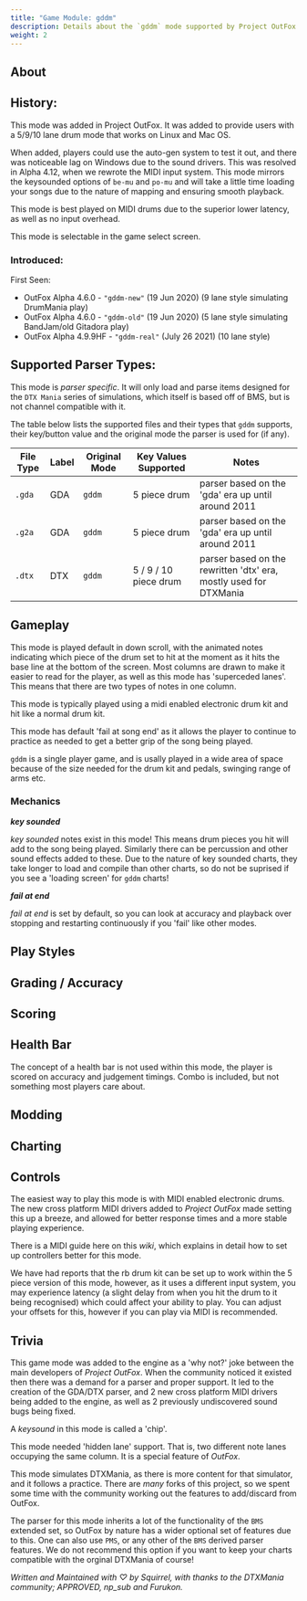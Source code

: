 ```yaml
---
title: "Game Module: gddm"
description: Details about the `gddm` mode supported by Project OutFox.
weight: 2
---
```



<!--
insert picture of gameplay 
-->

## About

## History:

This mode was added in Project OutFox. It was added to provide users with a 5/9/10 lane drum mode that works on Linux and Mac OS.

When added, players could use the auto-gen system to test it out, and there was noticeable lag on Windows due to the sound drivers. This was resolved in Alpha 4.12, when we rewrote the MIDI input system. This mode mirrors the keysounded options of ``be-mu`` and ``po-mu`` and will take a little time loading your songs due to the nature of mapping and ensuring smooth playback.

This mode is best played on MIDI drums due to the superior lower latency, as well as no input overhead.

This mode is selectable in the game select screen.

### Introduced:

First Seen:
 * OutFox Alpha 4.6.0 - ``"gddm-new"`` (19 Jun 2020) (9 lane style simulating DrumMania play)
 * OutFox Alpha 4.6.0 - ``"gddm-old"`` (19 Jun 2020) (5 lane style simulating BandJam/old Gitadora play)
 * OutFox Alpha 4.9.9HF - ``"gddm-real"`` (July 26 2021) (10 lane style)

## Supported Parser Types:
This mode is _parser specific_. It will only load and parse items designed for the `DTX Mania` series of simulations, which itself is based off of BMS, but is not channel compatible with it.

The table below lists the supported files and their types that ``gddm`` supports, their key/button value and the original mode the parser is used for (if any).

File Type|Label|Original Mode|Key Values Supported|Notes 
------------|-------------|-------------|-------------|-------------|
 ``.gda`` | GDA | ``gddm`` | 5 piece drum | parser based on the 'gda' era up until around 2011
 ``.g2a`` | GDA | ``gddm`` | 5 piece drum | parser based on the 'gda' era up until around 2011
 ``.dtx`` | DTX | ``gddm`` | 5 / 9 / 10 piece drum | parser based on the rewritten 'dtx' era, mostly used for DTXMania


## Gameplay

This mode is played default in down scroll, with the animated notes indicating which piece of the drum set to hit at the moment as it hits the base line at the bottom of the screen. Most columns are drawn to make it easier to read for the player, as well as this mode has 'superceded lanes'. This means that there are two types of notes in one column.

This mode is typically played using a midi enabled electronic drum kit and hit like a normal drum kit.

This mode has default 'fail at song end' as it allows the player to continue to practice as needed to get a better grip of the song being played.

``gddm`` is a single player game, and is usally played in a wide area of space because of the size needed for the drum kit and pedals, swinging range of arms etc.

### Mechanics
**_key sounded_**

_key sounded_ notes exist in this mode! This means drum pieces you hit will add to the song being played. Similarly there can be percussion and other sound effects added to these. Due to the nature of key sounded charts, they take longer to load and compile than other charts, so do not be suprised if you see a 'loading screen' for ``gddm`` charts!

**_fail at end_**

_fail at end_ is set by default, so you can look at accuracy and playback over stopping and restarting continuously if you 'fail' like other modes.


## Play Styles

## Grading / Accuracy

## Scoring

## Health Bar

The concept of a health bar is not used within this mode, the player is scored on accuracy and judgement timings. Combo is included, but not something most players care about.

## Modding

## Charting

## Controls

The easiest way to play this mode is with MIDI enabled electronic drums. The new cross platform MIDI drivers added to _Project OutFox_ made setting this up a breeze, and allowed for better response times and a more stable playing experience.

There is a MIDI guide here on this _wiki_, which explains in detail how to set up controllers better for this mode.

We have had reports that the rb drum kit can be set up to work within the 5 piece version of this mode, however, as it uses a different input system, you may experience latency (a slight delay from when you hit the drum to it being recognised) which could affect your ability to play. You can adjust your offsets for this, however if you can play via MIDI is recommended.

## Trivia

This game mode was added to the engine as a 'why not?' joke between the main developers of _Project OutFox_. When the community noticed it existed then there was a demand for a parser and proper support. It led to the creation of the GDA/DTX parser, and 2 new cross platform MIDI drivers being added to the engine, as well as 2 previously undiscovered sound bugs being fixed.

A _keysound_ in this mode is called a 'chip'. 

This mode needed 'hidden lane' support. That is, two different note lanes occupying the same column. It is a special feature of _OutFox_.

This mode simulates DTXMania, as there is more content for that simulator, and it follows a practice. There are _many_ forks of this project, so we spent some time with the community working out the features to add/discard from OutFox.

The parser for this mode inherits a lot of the functionality of the `BMS` extended set, so OutFox by nature has a wider optional set of features due to this. One can also use `PMS`, or any other of the `BMS` derived parser features. We do not recommend this option if you want to keep your charts compatible with the orginal DTXMania of course!

_Written and Maintained with ♡ by Squirrel, with thanks to the DTXMania community; APPROVED, np\_sub and Furukon._